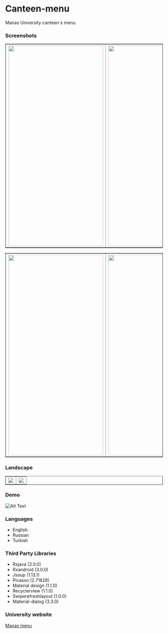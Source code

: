 # Canteen-menu
<p>Manas University canteen`s menu<p>

<h3>Screenshots</h3>

<table border=1  align="center">
  <tr>
    <th><img src="https://github.com/turararykbaev/Canteen-menu/blob/master/medialForDemo/1.jpg" width="303" height="640"></th>
    <th><img src="https://github.com/turararykbaev/Canteen-menu/blob/master/medialForDemo/2.jpg" width="303" height="640"></th>
    <th><img src="https://github.com/turararykbaev/Canteen-menu/blob/master/medialForDemo/3.jpg" width="303" height="640"></th>
  </tr>
</table>

<table border=1  align="center">
  <tr>
    <th><img src="https://github.com/turararykbaev/Canteen-menu/blob/master/medialForDemo/4.jpg" width="303" height="640"></th>
    <th><img src="https://github.com/turararykbaev/Canteen-menu/blob/master/medialForDemo/5.jpg" width="303" height="640"></th>
    <th><img src="https://github.com/turararykbaev/Canteen-menu/blob/master/medialForDemo/8.jpg" width="303" height="640"></th>
  </tr>
</table>
   
<h3>Landscape</h3>

<table border=1  align="center">
  <tr>
    <th><img src="https://github.com/turararykbaev/Canteen-menu/blob/master/medialForDemo/6.jpg"></th>
    <th><img src="https://github.com/turararykbaev/Canteen-menu/blob/master/medialForDemo/7.jpg"></th>
  </tr>
</table>

<h3>Demo</h3>

![Alt Text](https://github.com/turararykbaev/Canteen-menu/blob/master/medialForDemo/demo.gif)

<h3>Languages</h3>
<ul>
 <li>English</li>
 <li>Russian</li>
 <li>Turkish</li>
</ul>

<h3>Third Party Libraries</h3>

<ul>
 <li>Rxjava (3.0.0)</li>
 <li>Rxandroid (3.0.0)</li>
 <li>Jsoup (1.13.1)</li>
 <li>Picasso (2.71828)</li>
 <li>Material design (1.1.0)</li>
 <li>Recyclerview (1.1.0)</li>
 <li>Swiperefreshlayout (1.0.0)</li>
 <li>Material-dialog (3.3.0)</li>
</ul>

<h3>University website</h3>
<a href="http://bis.manas.edu.kg/menu/">Manas menu</a>
